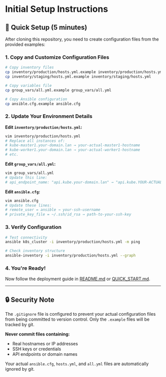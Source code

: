 # Initial Setup Instructions

## 🚀 Quick Setup (5 minutes)

After cloning this repository, you need to create configuration files from the provided examples:

### 1. Copy and Customize Configuration Files

```bash
# Copy inventory files
cp inventory/production/hosts.yml.example inventory/production/hosts.yml
cp inventory/staging/hosts.yml.example inventory/staging/hosts.yml

# Copy variables file  
cp group_vars/all.yml.example group_vars/all.yml

# Copy Ansible configuration
cp ansible.cfg.example ansible.cfg
```

### 2. Update Your Environment Details

**Edit `inventory/production/hosts.yml`:**
```bash
vim inventory/production/hosts.yml
# Replace all instances of:
# kube-master1.your-domain.lan → your-actual-master1-hostname
# kube-worker1.your-domain.lan → your-actual-worker1-hostname
# etc.
```

**Edit `group_vars/all.yml`:**
```bash
vim group_vars/all.yml
# Update this line:
# api_endpoint_name: "api.kube.your-domain.lan" → "api.kube.YOUR-ACTUAL-DOMAIN.lan"
```

**Edit `ansible.cfg`:**
```bash
vim ansible.cfg
# Update these lines:
# remote_user = ansible → your-ssh-username
# private_key_file = ~/.ssh/id_rsa → path-to-your-ssh-key
```

### 3. Verify Configuration

```bash
# Test connectivity
ansible k8s_cluster -i inventory/production/hosts.yml -m ping

# Check inventory structure
ansible-inventory -i inventory/production/hosts.yml --graph
```

### 4. You're Ready!

Now follow the deployment guide in [README.md](README.md) or [QUICK_START.md](QUICK_START.md).

---

## 🔒 Security Note

The `.gitignore` file is configured to prevent your actual configuration files from being committed to version control. Only the `.example` files will be tracked by git.

**Never commit files containing:**
- Real hostnames or IP addresses
- SSH keys or credentials
- API endpoints or domain names

Your actual `ansible.cfg`, `hosts.yml`, and `all.yml` files are automatically ignored by git.